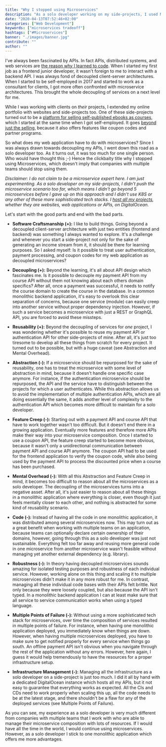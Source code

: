```yaml
---
title: "Why I stopped using Microservices"
description: "As a solo developer working on my side-projects, I used Microservices for my last project. It didn't turn out well and here is why ..."
date: "2020-04-13T07:52:46+02:00"
categories: ["Web Development"]
keywords: ["microservices tradeoff"]
hashtags: ["#Microservices"]
banner: "./images/banner.jpg"
contribute: ""
author: ""
---
```


<Sponsorship />

I've always been fascinated by APIs. In fact APIs, distributed systems, and web services are [the reason why I learned to code](/what-is-an-api-javascript). When I started my first job as a frontend junior developer, it wasn't foreign to me to interact with a backend API. I was always fond of decoupled client-server architectures. When I started to be self-employed in 2017 and started to work as a consultant for clients, I got more often confronted with microservice architectures. This brought the whole decoupling of services on a next level for me.

While I was working with clients on *their* projects, I extended my online portfolio with websites and side-projects too. One of these side-projects turned out to be a [platform for selling self-published ebooks as courses](https://courses.robinwieruch.de/), which I started at the same time when I got self-employed. It goes [beyond just the selling](https://twitter.com/rwieruch/status/1243209627707346944), because it also offers features like coupon codes and partner programs.

So what does my web application have to do with microservices? Since I was always drawn towards decoupling my APIs, I went down this road as a solo developer too. As it turns out, it was too much for one single person. Who would have thought this ;-) Hence the clickbaity title why I stopped using Microservices, which doesn't imply that companies with multiple teams should stop using them.

*Disclaimer: I do not claim to be a microservice expert here. I am just experimenting. As a solo developer on my side-projects, I didn't push the microservice scenario too far, which means I didn't go beyond 5 microservices before I gave up on this approach and I didn't use K8S or any other of these more sophisticated tech stacks. I [host all my projects](/deploy-applications-digital-ocean), whether they are websites, web applications or APIs, on DigitalOcean.*

Let's start with the good parts and end with the bad parts.

* **Software Craftsmanship (+):** I like to build things. Going beyond a decoupled client-server architecture with just two entities (frontend and backend) was something I always wanted to explore. It's a challenge and whenever you start a side-project not only for the sake of generating an income stream from it, it should be there for learning purposes. So I asked myself: Is it possible to treat user authentication, payment processing, and coupon codes for my web application as decoupled microservices?

* **Decoupling (+):** Beyond the learning, it's all about API design which fascinates me. Is it possible to decouple my payment API from my course API without them not knowing about each others domain specifics? After all, once a payment was successful, it needs to notify the course domain to create the course in the database. In a common monolithic backend application, it's easy to overlook this clear separation of concerns, because one service (module) can easily creep into another service without proper dependency injection. However, if such a service becomes a microservice with just a REST or GraphQL API, you are forced to avoid these missteps.

* **Reusability (+):** Beyond the decoupling of services for *one* project, I was wondering whether it's possible to reuse my payment API or authentication API for other side-projects of mine. After all, it's just too tiresome to develop all these things from scratch for every project. It turned out to be possible, but with a huge caveat (see Abstraction and Mental Overhead).

* **Abstraction (-):** If a microservice should be repurposed for the sake of reusability, one has to treat the microservice with some level of abstraction in mind, because it doesn't handle one specific case anymore. For instance, if the authentication microservice should be repurposed, the API and the service have to distinguish between the projects for which a user authenticates. While this abstraction allows us to avoid the implementation of multiple authentication APIs, which are all doing essentially the same, it adds another level of complexity to the authentication API which becomes more difficult to maintain for a solo developer.

* **Feature Creep (-):** Starting out with a payment API and course API that have to work together wasn't too difficult. But it doesn't end there in a growing application. Eventually more features and therefore more APIs make their way into your microservice composition. Once I started to use a coupon API, the feature creep started to become more obvious, because it wasn't only a unidirectional communication between payment API and course API anymore. The coupon API had to be used for the frontend application to verify the coupon code, while also being used by the payment API to process the discounted price when a course has been purchased.

* **Mental Overhead (-):** With all this Abstraction and Feature Creep in mind, it becomes too difficult to reason about all the microservices as a solo developer. The decoupling of the microservices turns into a negative asset. After all, it's just easier to reason about all these things in a monolithic application where everything is closer, even though it just feels mentally closer to each other, and nothing is abstracted for some kind of reusability scenario.

* **Code (-):** Instead of having all the code in one monolithic application, it was distributed among several microservices now. This may turn out as a great benefit when working with multiple teams on an application, because teams can optionally declare certain ownership of their domains, however, going through this as a solo developer was just not sustainable. Everything felt too far away and reusing more general code in one microservice from another microservice wasn't feasible without managing yet another external dependency (e.g. library).

* **Robustness (-):** In theory having decoupled microservices sounds amazing for isolated testing purposes and robustness of each individual service. However, working alone on this thing and scaling it to multiple microservices didn't make it in any more robust for me. In contrast, managing all these individual code bases with their APIs felt brittle. Not only because they were loosely coupled, but also because the API isn't typed. In a monolithic backend application I can at least make sure that all service to service communication works when using a typed language.

* **Multiple Points of Failure (-):** Without using a more sophisticated tech stack for microservices, over time the composition of services resulted in multiple points of failure. For instance, when having one monolithic application deployed, you immediately know when things are down. However, when having multiple microservices deployed, you have to make sure to get notified properly for every service when things go south. An offline payment API isn't obvious when you navigate through the rest of the application without any errors. However, here again, I guess it would help tremendously to have the resources for a proper infrastructure setup.

* **Infrastructure Management (-):** Managing all the infrastructure as a solo developer on a side-project is just too much. I did it all by hand with a dedicated DigitalOcean instance which hosts all my APIs, but it not easy to guarantee that everything works as expected. All the CIs and CDs need to work properly when scaling this up, all the code needs to be at the latest stage, and there shouldn't be a flaw for any of the deployed services (see Multiple Points of Failure).

<Divider />

As you can see, my experience as a solo developer is very much different from companies with multiple teams that I work with who are able to manage their microservice composition with lots of resources. If I would have all the time in the world, I would continue using microservices. However, as a solo developer I stick to one monolithic application which offers me more advantages.





